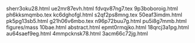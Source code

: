 sherr3oku28.html
ue2mr87evh.html
fdvqv87ng7.tex
9p3boboroig.html
ph6kksmqmbo.tex
kc6dghofgl.html
s2qf2ps8mng.tex
50eaf3imdm.html
pk5pg13sb5.html
g21h06v6mbo.tex
n96p72buu7g.html
pu5i8g7mmb.html
figures/mass
10bae.html
abstract.html
epmt0rmqjko.html
18qrcj3a1pg.html
au64saef9eg.html
4mmpcknsk78.html
3acm66c72jg.html